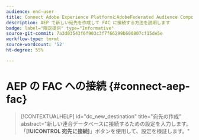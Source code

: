 ```yaml
---
audience: end-user
title: Connect Adobe Experience PlatformとAdobeFederated Audience Composition アドオン
description: AEP で新しい宛先を作成して FAC に接続する方法を説明します
badge: label="限定提供" type="Informative"
source-git-commit: 7a3d03543f6f903c3f7f66299b600807cf15de5e
workflow-type: tm+mt
source-wordcount: '52'
ht-degree: 55%

---
```


# AEP の FAC への接続 {#connect-aep-fac}


>[!CONTEXTUALHELP]
>id="dc_new_destination"
>title="宛先の作成"
>abstract="新しい連合データベースに接続するための設定を入力します。 「**[!UICONTROL 宛先に接続]**」ボタンを使用して、設定を検証します。"


